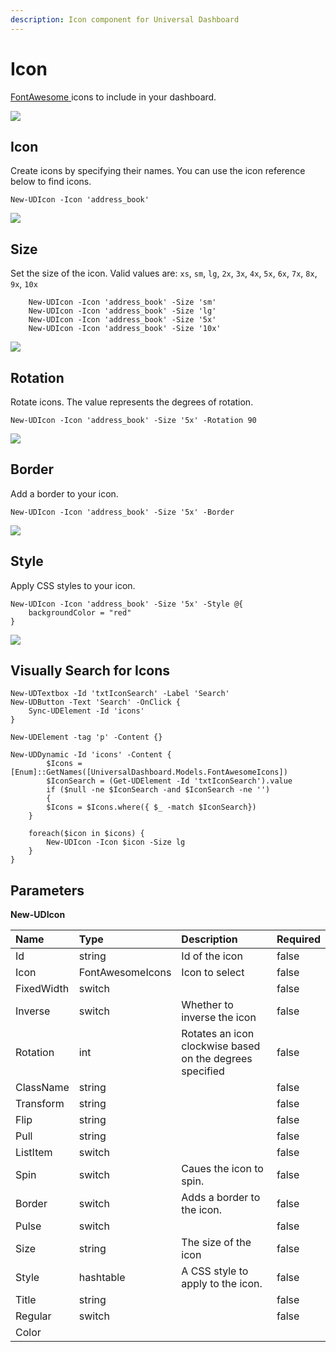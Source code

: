 ```yaml
---
description: Icon component for Universal Dashboard
---
```


# Icon

[FontAwesome ](https://fontawesome.com/?from=io)icons to include in your dashboard.

![](../../../.gitbook/assets/image%20%2872%29.png)

## Icon

Create icons by specifying their names. You can use the icon reference below to find icons.

```text
New-UDIcon -Icon 'address_book'
```

![](../../../.gitbook/assets/image%20%28109%29.png)

## Size

Set the size of the icon. Valid values are: `xs`, `sm`, `lg`, `2x`, `3x`, `4x`, `5x`, `6x`, `7x`, `8x`, `9x`, `10x`

```text
    New-UDIcon -Icon 'address_book' -Size 'sm'
    New-UDIcon -Icon 'address_book' -Size 'lg'
    New-UDIcon -Icon 'address_book' -Size '5x'
    New-UDIcon -Icon 'address_book' -Size '10x'
```

![](../../../.gitbook/assets/image%20%28111%29.png)

## Rotation

Rotate icons. The value represents the degrees of rotation.

```text
New-UDIcon -Icon 'address_book' -Size '5x' -Rotation 90
```

![](../../../.gitbook/assets/image%20%28110%29.png)

## Border

Add a border to your icon.

```text
New-UDIcon -Icon 'address_book' -Size '5x' -Border
```

![](../../../.gitbook/assets/image%20%28108%29.png)

## Style

Apply CSS styles to your icon.

```text
New-UDIcon -Icon 'address_book' -Size '5x' -Style @{
    backgroundColor = "red"
}
```

![](../../../.gitbook/assets/image%20%28112%29.png)

## Visually Search for Icons

```text
New-UDTextbox -Id 'txtIconSearch' -Label 'Search' 
New-UDButton -Text 'Search' -OnClick {
    Sync-UDElement -Id 'icons'
}

New-UDElement -tag 'p' -Content {}

New-UDDynamic -Id 'icons' -Content {
        $Icons = [Enum]::GetNames([UniversalDashboard.Models.FontAwesomeIcons])
        $IconSearch = (Get-UDElement -Id 'txtIconSearch').value
        if ($null -ne $IconSearch -and $IconSearch -ne '')
        {
        $Icons = $Icons.where({ $_ -match $IconSearch})
    }

    foreach($icon in $icons) {
        New-UDIcon -Icon $icon -Size lg
    }
}
```

## Parameters

**New-UDIcon**

| Name | Type | Description | Required |
| :--- | :--- | :--- | :--- |
| Id | string | Id of the icon | false |
| Icon | FontAwesomeIcons | Icon to select | false |
| FixedWidth | switch |  | false |
| Inverse | switch | Whether to inverse the icon | false |
| Rotation | int | Rotates an icon clockwise based on the degrees specified | false |
| ClassName | string |  | false |
| Transform | string |  | false |
| Flip | string |  | false |
| Pull | string |  | false |
| ListItem | switch |  | false |
| Spin | switch | Caues the icon to spin. | false |
| Border | switch | Adds a border to the icon. | false |
| Pulse | switch |  | false |
| Size | string | The size of the icon | false |
| Style | hashtable | A CSS style to apply to the icon. | false |
| Title | string |  | false |
| Regular | switch |  | false |
| Color |  |  |  |



